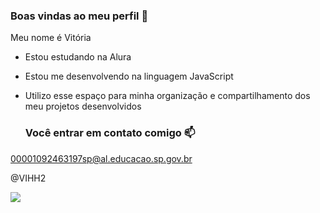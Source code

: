 ### Boas vindas ao meu perfil 💙

Meu nome é Vitória 

- Estou estudando na Alura 
- Estou me desenvolvendo na linguagem JavaScript 
- Utilizo esse espaço para minha organização e compartilhamento dos meu projetos desenvolvidos 

  ### Você entrar em contato comigo 📫

 00001092463197sp@al.educacao.sp.gov.br

 @VIHH2

![](https://media1.tenor.com/m/BIS1EUdopwAAAAAC/hearts-love-hearts.gif)
  
